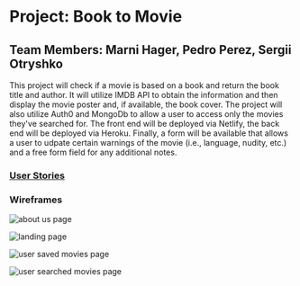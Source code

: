 # Project: Book to Movie  
## Team Members: Marni Hager, Pedro Perez, Sergii Otryshko  

This project will check if a movie is based on a book and return the book title and author.  It will utilize IMDB API to obtain the information and then display the movie poster and, if available, the book cover.  The project will also utilize Auth0 and MongoDb to allow a user to access only the movies they've searched for.  The front end will be deployed via Netlify, the back end will be deployed via Heroku.  Finally, a form will be available that allows a user to udpate certain warnings of the movie (i.e., language, nudity, etc.) and a free form field for any additional notes.

### [User Stories](./UserStories.md)

### Wireframes

![about us page](https://github.com/TresProgramadores/Book-to-Movie/blob/main/wireframes/About%20Us%20Pages.png)

![landing page](https://github.com/TresProgramadores/Book-to-Movie/blob/main/wireframes/Landing%20Page.png)

![user saved movies page](https://github.com/TresProgramadores/Book-to-Movie/blob/main/wireframes/User%20Saved%20Movies.png)

![user searched movies page](https://github.com/TresProgramadores/Book-to-Movie/blob/main/wireframes/User%20Searched%20Movie.png)
